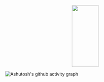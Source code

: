 
<!-- <img width=100% src="https://capsule-render.vercel.app/api?type=waving&color=c3efd6&height=120&section=header"/> -->

<div align="center">  
  <img width="41%" height="195px" src="https://github-readme-stats.vercel.app/api/top-langs/?username=FioriMartins&layout=compact&hide_border=true&title_color=c3efd6&text_color=be9b88&bg_color=0d1117&locale=pt-br" />


</div>


![Ashutosh's github activity graph](https://github-readme-activity-graph.vercel.app/graph?username=FioriMartins&locale=pt-br&bg_color=0d1117&color=c3efd6&line=f6ffff&point=90dfad&area=true&hide_border=true)

<!-- <img width=100% src="https://capsule-render.vercel.app/api?type=waving&color=c3efd6&height=120&section=footer"/> -->
